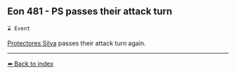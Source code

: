 ## Eon 481 - PS passes their attack turn

`⌛ Event`

[Protectores Silva](../refs/protectores_silva.md) passes their attack turn again.


----------
[⬅️ Back to index](../timeline/index.md)
